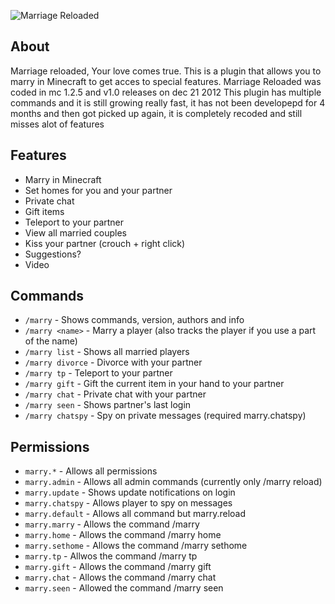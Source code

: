 ![Marriage Reloaded](https://media-elerium.cursecdn.com/attachments/119/347/marriage-banner.png)

## About
Marriage reloaded, Your love comes true.
This is a plugin that allows you to marry in Minecraft to get acces to special features.
Marriage Reloaded was coded in mc 1.2.5 and v1.0 releases on dec 21 2012
This plugin has multiple commands and it is still growing really fast, it has not been developepd for 4 months and then got picked up again, it is
completely recoded and still misses alot of features

## Features
- Marry in Minecraft
- Set homes for you and your partner
- Private chat
- Gift items
- Teleport to your partner
- View all married couples
- Kiss your partner (crouch + right click)
- Suggestions?
- Video

## Commands
- `/marry` - Shows commands, version, authors and info
- `/marry <name>` - Marry a player (also tracks the player if you use a part of the name)
- `/marry list` - Shows all married players
- `/marry divorce` - Divorce with your partner
- `/marry tp` - Teleport to your partner
- `/marry gift` - Gift the current item in your hand to your partner
- `/marry chat` - Private chat with your partner
- `/marry seen` - Shows partner's last login
- `/marry chatspy` - Spy on private messages (required marry.chatspy)

## Permissions
- `marry.*` - Allows all permissions
- `marry.admin` - Allows all admin commands (currently only /marry reload)
- `marry.update` - Shows update notifications on login
- `marry.chatspy` - Allows player to spy on messages
- `marry.default` - Allows all command but marry.reload
- `marry.marry` - Allows the command /marry <user>
- `marry.home` - Allows the command /marry home
- `marry.sethome` - Allows the command /marry sethome
- `marry.tp` - Allwos the command /marry tp
- `marry.gift` - Allows the command /marry gift
- `marry.chat` - Allows the command /marry chat
- `marry.seen` - Allowed the command /marry seen

